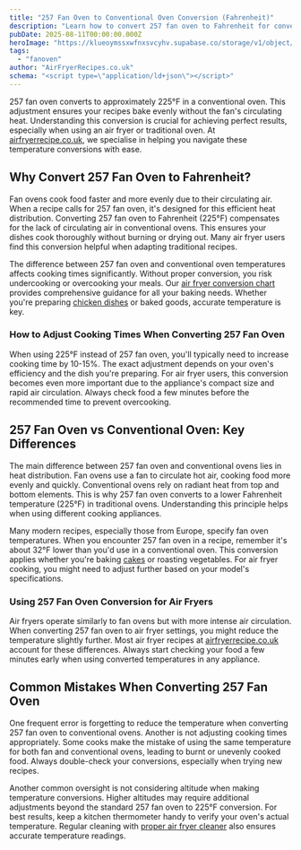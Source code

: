 ```yaml
---
title: "257 Fan Oven to Conventional Oven Conversion (Fahrenheit)"
description: "Learn how to convert 257 fan oven to Fahrenheit for conventional ovens with our easy guide. Get perfect results every time with accurate temperature conversions."
pubDate: 2025-08-11T00:00:00.000Z
heroImage: "https://klueoymssxwfnxsvcyhv.supabase.co/storage/v1/object/public/md/257-fan-oven-to-conventional-oven-conversion-fahrenheit-f365c4fa.png"
tags:
  - "fanoven"
author: "AirFryerRecipes.co.uk"
schema: "<script type=\"application/ld+json\"></script>"
---
```


<p>257 fan oven converts to approximately 225°F in a conventional oven. This adjustment ensures your recipes bake evenly without the fan's circulating heat. Understanding this conversion is crucial for achieving perfect results, especially when using an air fryer or traditional oven. At <a href=https://www.airfryerrecipe.co.uk>airfryerrecipe.co.uk</a>, we specialise in helping you navigate these temperature conversions with ease.</p>

<h2>Why Convert 257 Fan Oven to Fahrenheit?</h2>
<p>Fan ovens cook food faster and more evenly due to their circulating air. When a recipe calls for 257 fan oven, it's designed for this efficient heat distribution. Converting 257 fan oven to Fahrenheit (225°F) compensates for the lack of circulating air in conventional ovens. This ensures your dishes cook thoroughly without burning or drying out. Many air fryer users find this conversion helpful when adapting traditional recipes.</p>

<p>The difference between 257 fan oven and conventional oven temperatures affects cooking times significantly. Without proper conversion, you risk undercooking or overcooking your meals. Our <a href=https://www.airfryerrecipe.co.uk/air-fryer-conversion-chart>air fryer conversion chart</a> provides comprehensive guidance for all your baking needs. Whether you're preparing <a href=https://www.airfryerrecipe.co.uk/recipe-category/chicken>chicken dishes</a> or baked goods, accurate temperature is key.</p>

<h3>How to Adjust Cooking Times When Converting 257 Fan Oven</h3>
<p>When using 225°F instead of 257 fan oven, you'll typically need to increase cooking time by 10-15%. The exact adjustment depends on your oven's efficiency and the dish you're preparing. For air fryer users, this conversion becomes even more important due to the appliance's compact size and rapid air circulation. Always check food a few minutes before the recommended time to prevent overcooking.</p>

<h2>257 Fan Oven vs Conventional Oven: Key Differences</h2>
<p>The main difference between 257 fan oven and conventional ovens lies in heat distribution. Fan ovens use a fan to circulate hot air, cooking food more evenly and quickly. Conventional ovens rely on radiant heat from top and bottom elements. This is why 257 fan oven converts to a lower Fahrenheit temperature (225°F) in traditional ovens. Understanding this principle helps when using different cooking appliances.</p>

<p>Many modern recipes, especially those from Europe, specify fan oven temperatures. When you encounter 257 fan oven in a recipe, remember it's about 32°F lower than you'd use in a conventional oven. This conversion applies whether you're baking <a href=https://www.airfryerrecipe.co.uk/recipe-category/cakes>cakes</a> or roasting vegetables. For air fryer cooking, you might need to adjust further based on your model's specifications.</p>

<h3>Using 257 Fan Oven Conversion for Air Fryers</h3>
<p>Air fryers operate similarly to fan ovens but with more intense air circulation. When converting 257 fan oven to air fryer settings, you might reduce the temperature slightly further. Most air fryer recipes at <a href=https://www.airfryerrecipe.co.uk/recipes>airfryerrecipe.co.uk</a> account for these differences. Always start checking your food a few minutes early when using converted temperatures in any appliance.</p>

<h2>Common Mistakes When Converting 257 Fan Oven</h2>
<p>One frequent error is forgetting to reduce the temperature when converting 257 fan oven to conventional ovens. Another is not adjusting cooking times appropriately. Some cooks make the mistake of using the same temperature for both fan and conventional ovens, leading to burnt or unevenly cooked food. Always double-check your conversions, especially when trying new recipes.</p>

<p>Another common oversight is not considering altitude when making temperature conversions. Higher altitudes may require additional adjustments beyond the standard 257 fan oven to 225°F conversion. For best results, keep a kitchen thermometer handy to verify your oven's actual temperature. Regular cleaning with <a href=https://www.airfryerrecipe.co.uk/air-fryer-cleaner>proper air fryer cleaner</a> also ensures accurate temperature readings.</p>